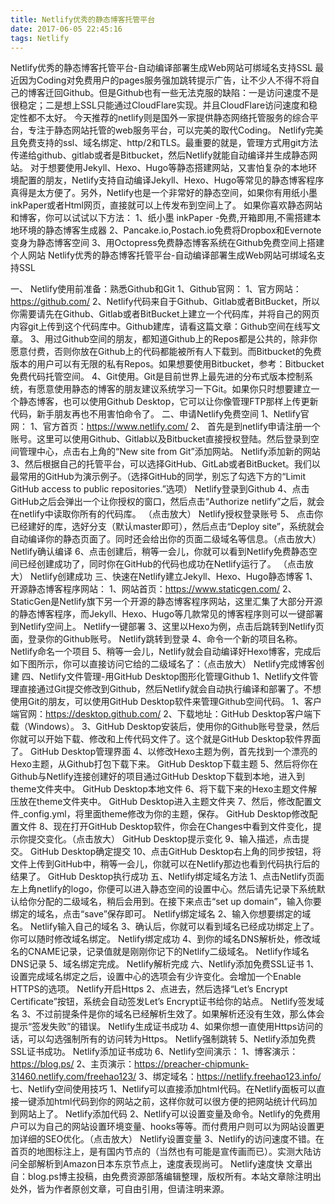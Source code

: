 ```yaml
---
title: Netlify优秀的静态博客托管平台
date: 2017-06-05 22:45:16
tags: Netlify
---
```


Netlify优秀的静态博客托管平台-自动编译部署生成Web网站可绑域名支持SSL
最近因为Coding对免费用户的pages服务强加跳转提示广告，让不少人不得不将自己的博客迁回Github。但是Github也有一些无法克服的缺陷：一是访问速度不是很稳定；二是想上SSL只能通过CloudFlare实现。并且CloudFlare访问速度和稳定性都不太好。
今天推荐的netlify则是国外一家提供静态网络托管服务的综合平台，专注于静态网站托管的web服务平台，可以完美的取代Coding。 Netlify完美且免费支持的ssl、域名绑定、http/2和TLS。最重要的就是，管理方式用git方法传递给github、gitlab或者是Bitbucket，然后Netlify就能自动编译并生成静态网站。
对于想要使用Jekyll、Hexo、Hugo等静态搭建网站，又害怕复杂的本地环境配置的朋友，Netlify支持自动编译Jekyll、Hexo、Hugo等常见的静态博客程序真得是太方便了。另外，Netlify也是一个非常好的静态空间，如果你有用纸小墨 inkPaper或者Html网页，直接就可以上传发布到空间上了。
如果你喜欢静态网站和博客，你可以试试以下方法：
1、纸小墨 inkPaper -免费,开箱即用,不需搭建本地环境的静态博客生成器
2、Pancake.io,Postach.io免费将Dropbox和Evernote变身为静态博客空间
3、用Octopress免费静态博客系统在Github免费空间上搭建个人网站
Netlify优秀的静态博客托管平台-自动编译部署生成Web网站可绑域名支持SSL
<!-- more -->
一、 Netlify使用前准备：熟悉Github和Git
1、Github官网：
1、官方网站：https://github.com/
2、Netlify代码来自于Github、Gitlab或者BitBucket，所以你需要请先在Github、Gitlab或者BitBucket上建立一个代码库，并将自己的网页内容git上传到这个代码库中。Github建库，请看这篇文章：Github空间在线写文章。
3、用过Github空间的朋友，都知道Github上的Repos都是公共的，除非你愿意付费，否则你放在Github上的代码都能被所有人下载到。而Bitbucket的免费版本的用户可以有无限的私有Repos。如果想要使用Bitbucket，参考：Bitbucket免费代码托管空间。
4、Git使用。Git是目前世界上最先进的分布式版本控制系统，有愿意使用静态的博客的朋友建议系统学习一下Git。如果你只时想要建立一个静态博客，也可以使用Github Desktop，它可以让你像管理FTP那样上传更新代码，新手朋友再也不用害怕命令了。
二、申请Netlify免费空间
1、Netlify官网：
1、官方首页：https://www.netlify.com/
2、 首先是到netlify申请注册一个账号。这里可以使用Github、Gitlab以及Bitbucket直接授权登陆。然后登录到空间管理中心，点击右上角的“New site from Git”添加网站。
Netlify添加新的网站
3、然后根据自己的托管平台，可以选择GitHub、GitLab或者BitBucket。我们以最常用的GitHub为演示例子。（选择GitHub的同学，别忘了勾选下方的“Limit GitHub access to public repositories.”选项）
Netlify登录到Github
4、点击GitHub之后会弹出一个让你授权的窗口，然后点击“Authorize netlify”之后，就会在netlify中读取你所有的代码库。 （点击放大）
Netlify授权登录账号
5、 点击你已经建好的库，选好分支（默认master即可），然后点击“Deploy site”，系统就会自动编译你的静态页面了。同时还会给出你的页面二级域名等信息。（点击放大）
Netlify确认编译
6、点击创建后，稍等一会儿，你就可以看到Netlify免费静态空间已经创建成功了，同时你在GitHub的代码也成功在Netlify运行了。 （点击放大）
Netlify创建成功
三、快速在Netlify建立Jekyll、Hexo、Hugo静态博客
1、开源静态博客程序网站：
1、网站首页：https://www.staticgen.com/
2、StaticGen是Netlify旗下另一个开源的静态博客程序网站，这里汇集了大部分开源的静态博客程序，而Jekyll、Hexo、Hugo等几款常见的博客程序则可以一键部署到Netlify空间上。
Netlify一键部署
3、这里以Hexo为例，点击后跳转到Netlify页面，登录你的Github账号。
Netlify跳转到登录
4、命令一个新的项目名称。
Netlify命名一个项目
5、稍等一会儿，Netlify就会自动编译好Hexo博客，完成后如下图所示，你可以直接访问它给的二级域名了：（点击放大）
Netlify完成博客创建
四、Netlify文件管理-用GitHub Desktop图形化管理Github
1、Netlify文件管理直接通过Git提交修改到Github，然后Netlify就会自动执行编译和部署了。不想使用Git的朋友，可以使用GitHub Desktop软件来管理Github空间代码。
1、客户端官网：https://desktop.github.com/
2、下载地址：GitHub Desktop客户端下载（Windows）。
3、GitHub Desktop安装后，使用你的Github账号登录，然后你就可以开始下载、修改和上传代码文件了。这个就是GitHub Desktop软件界面了。
GitHub Desktop管理界面
4、以修改Hexo主题为例，首先找到一个漂亮的Hexo主题，从Github打包下载下来。
GitHub Desktop下载主题
5、然后将你在Github与Netlify连接创建好的项目通过GitHub Desktop下载到本地，进入到theme文件夹中。
GitHub Desktop本地文件
6、将下载下来的Hexo主题文件解压放在theme文件夹中。
GitHub Desktop进入主题文件夹
7、然后，修改配置文件_config.yml，将里面theme修改为你的主题，保存。
GitHub Desktop修改配置文件
8、现在打开GitHub Desktop软件，你会在Changes中看到文件变化，提示你提交变化。（点击放大）
GitHub Desktop提示变化
9、输入描述，点击提交。
GitHub Desktop确定提交
10、点击GitHub Desktop右上角的同步按钮，将文件上传到GitHub中，稍等一会儿，你就可以在Netlify那边也看到代码执行后的结果了。
GitHub Desktop执行成功
五、Netlify绑定域名方法
1、点击Netlify页面左上角netlify的logo，你便可以进入静态空间的设置中心。然后请先记录下系统默认给你分配的二级域名，稍后会用到。在接下来点击“set up domain”，输入你要绑定的域名，点击“save”保存即可。
Netlify绑定域名
2、输入你想要绑定的域名。
Netlify输入自己的域名
3、确认后，你就可以看到域名已经成功绑定上了。你可以随时修改域名绑定。
Netlify绑定成功
4、到你的域名DNS解析处，修改域名的CNAME记录，记录值就是刚刚你记下的Netlify二级域名。
Netlify作域名DNS记录
5、域名绑定完成。
Netlify解析完成
六、Netlify添加免费SSL证书
1、设置完成域名绑定之后，设置中心的选项会有少许变化。会增加一个Enable HTTPS的选项。
Netlify开启Https
2、点进去，然后选择“Let’s Encrypt Certificate”按钮，系统会自动签发Let’s Encrypt证书给你的站点。
Netlify签发域名
3、不过前提条件是你的域名已经解析生效了。如果解析还没有生效，那么体会提示“签发失败”的错误。
Netlify生成证书成功
4、如果你想一直使用Https访问的话，可以勾选强制所有的访问转为Https。
Netlify强制跳转
5、Netlify添加免费SSL证书成功。
Netlify添加证书成功
6、Netlify空间演示：
1、博客演示：https://blog.ps/
2、主页演示：https://preacher-chipmunk-31460.netlify.com/freehao123/
3、绑定域名：https://netlify.freehao123.info/
七、Netlify空间使用技巧
1、Netlify可以直接添加html代码。在Netlify面板可以直接一键添加html代码到你的网站</body></head>之前，这样你就可以很方便的把网站统计代码加到网站上了。
Netlify添加代码
2、Netlify可以设置变量及命令。Netlify的免费用户可以为自己的网站设置环境变量、hooks等等。而付费用户则可以为网站设置更加详细的SEO优化。（点击放大）
Netlify设置变量
3、Netlify的访问速度不错。在首页的地图标注上，是有国内节点的（当然也有可能是宣传画而已）。实测大陆访问全部解析到Amazon日本东京节点上，速度表现尚可。
Netlify速度快
文章出自：blog.ps博主投稿，由免费资源部落编辑整理，版权所有。本站文章除注明出处外，皆为作者原创文章，可自由引用，但请注明来源。